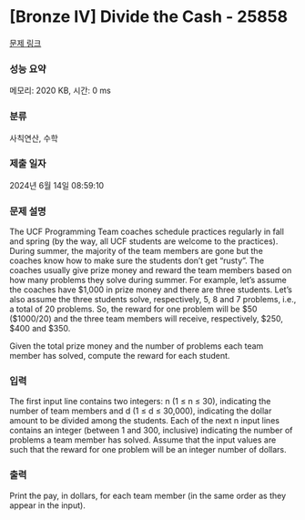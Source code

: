 # [Bronze IV] Divide the Cash - 25858 

[문제 링크](https://www.acmicpc.net/problem/25858) 

### 성능 요약

메모리: 2020 KB, 시간: 0 ms

### 분류

사칙연산, 수학

### 제출 일자

2024년 6월 14일 08:59:10

### 문제 설명

<p>The UCF Programming Team coaches schedule practices regularly in fall and spring (by the way, all UCF students are welcome to the practices). During summer, the majority of the team members are gone but the coaches know how to make sure the students don’t get “rusty”. The coaches usually give prize money and reward the team members based on how many problems they solve during summer. For example, let’s assume the coaches have <span>$</span>1,000 in prize money and there are three students. Let’s also assume the three students solve, respectively, 5, 8 and 7 problems, i.e., a total of 20 problems. So, the reward for one problem will be <span>$</span>50 (<span>$</span>1000/20) and the three team members will receive, respectively, <span>$</span>250, $400 and <span>$</span>350.</p>

<p>Given the total prize money and the number of problems each team member has solved, compute the reward for each student.</p>

### 입력 

 <p>The first input line contains two integers: n (1 ≤ n ≤ 30), indicating the number of team members and d (1 ≤ d ≤ 30,000), indicating the dollar amount to be divided among the students. Each of the next n input lines contains an integer (between 1 and 300, inclusive) indicating the number of problems a team member has solved. Assume that the input values are such that the reward for one problem will be an integer number of dollars.</p>

### 출력 

 <p>Print the pay, in dollars, for each team member (in the same order as they appear in the input).</p>

